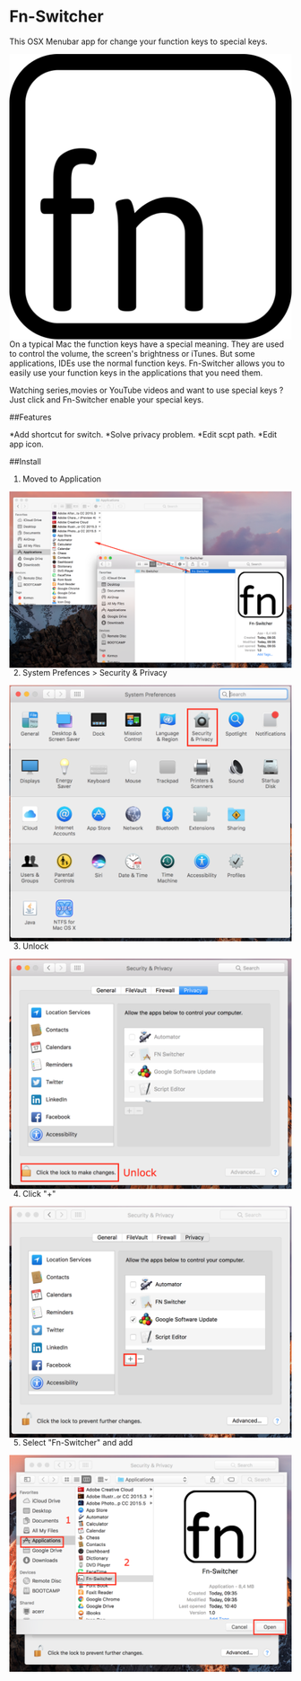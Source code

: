 # Fn-Switcher
This OSX Menubar app for change your function keys to special keys.

<p align="center">
  <img style="float: right;" src="Images/Projects/Fn.png" alt="Fn-Switcher Logo"/>
</p>

On a typical Mac the function keys have a special meaning. They are used to control the volume, the screen's brightness or iTunes. But some applications, IDEs use the normal function keys. Fn-Switcher allows you to easily use your function keys in the applications that you need them.

Watching series,movies or YouTube videos and want to use special keys ? Just click and Fn-Switcher enable your special keys.

##Features

*Add shortcut for switch.
*Solve privacy problem.
*Edit scpt path.
*Edit app icon.

##Install

1. Moved to Application
<p align="left">
  <img style="float: right;" src="Images/HowToUpload/MoveTheApplicationsFolder.png" alt="Fn-Switcher Logo"/>
</p>

2. System Prefences > Security & Privacy
<p align="left">
  <img style="float: right;" src="Images/HowToUpload/Privacy.png" alt="Fn-Switcher Logo"/>
</p>

3. Unlock
<p align="left">
  <img style="float: right;" src="Images/HowToUpload/Unlock.png" alt="Fn-Switcher Logo"/>
</p>

4. Click "+" 
<p align="left">
  <img style="float: right;" src="Images/HowToUpload/AddApp.png" alt="Fn-Switcher Logo"/>
</p>

5. Select "Fn-Switcher" and add
<p align="left">
  <img style="float: right;" src="Images/HowToUpload/SelectAndAddApp.png" alt="Fn-Switcher Logo"/>
</p>

